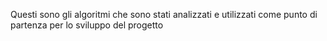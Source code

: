 Questi sono gli algoritmi che sono stati analizzati e utilizzati come punto di partenza per lo sviluppo del progetto 
